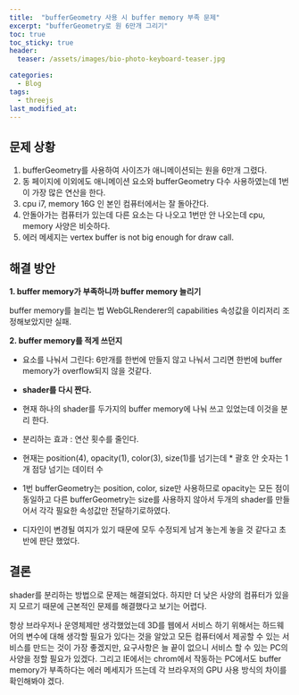 ```yaml
---
title:  "bufferGeometry 사용 시 buffer memory 부족 문제"
excerpt: "bufferGeometry로 원 6만개 그리기"
toc: true
toc_sticky: true
header:
  teaser: /assets/images/bio-photo-keyboard-teaser.jpg

categories:
  - Blog
tags:
  - threejs
last_modified_at: 
---
```


**문제 상황**
-----

1. bufferGeometry를 사용하여 사이즈가 애니메이션되는 원을 6만개 그렸다.
2. 동 페이지에 이외에도 애니메이션 요소와 bufferGeometry 다수 사용하였는데 1번이 가장 많은 연산을 한다.
3. cpu i7, memory 16G 인 본인 컴퓨터에서는 잘 돌아간다.
4. 안돌아가는 컴퓨터가 있는데 다른 요소는 다 나오고 1번만 안 나오는데 cpu, memory 사양은 비슷하다.
5. 에러 메세지는 vertex buffer is not big enough for draw call.

**해결 방안**
-----

**1. buffer memory가 부족하니까 buffer memory 늘리기**
	<p>buffer memory를 늘리는 법 WebGLRenderer의 capabilities 속성값을 이리저리 조정해보았지만 실패.</p>

**2. buffer memory를 적게 쓰던지**

 -  요소를 나눠서 그린다: 6만개를 한번에 만들지 않고 나눠서 그리면 한번에 buffer memory가 overflow되지 않을 것같다.
 
 - **shader를 다시 짠다.**
- 현재 하나의 shader를 두가지의 buffer memory에 나눠 쓰고 있었는데 이것을 분리 한다.
- 분리하는 효과 : 연산 횟수를 줄인다.
- 현재는 position(4), opacity(1), color(3), size(1)를 넘기는데 * 괄호 안 숫자는 1개 점당 넘기는 데이터 수
- 1번 bufferGeometry는 position, color, size만 사용하므로 opacity는 모든 점이 동일하고 다른 bufferGeometry는 size를 사용하지 않아서 두개의 shader를 만들어서 각각 필요한 속성값만 전달하기로하였다.
- 디자인이 변경될 여지가 있기 때문에 모두 수정되게 남겨 놓는게 놓을 것 같다고 초반에 판단 했었다.

**결론**
--

<p>shader를 분리하는 방법으로 문제는 해결되었다. 하지만 더 낮은 사양의 컴퓨터가 있을지 모르기 때문에 근본적인 문제를 해결했다고 보기는 어렵다.</p>
<p>항상 브라우저나 운영체제만 생각했었는데 3D를 웹에서 서비스 하기 위해서는 하드웨어의 변수에 대해 생각할 필요가 있다는 것을 알았고 모든 컴퓨터에서 제공할 수 있는 서비스를 만드는 것이 가장 좋겠지만, 요구사항은 늘 끝이 없으니 서비스 할 수 있는 PC의 사양을 정할 필요가 있겠다. 그리고 IE에서는 chrom에서 작동하는 PC에서도 buffer memory가 부족하다는 에러 메세지가 뜨는데 각 브라우저의 GPU 사용 방식의 차이를 확인해봐야 겠다.</p>
